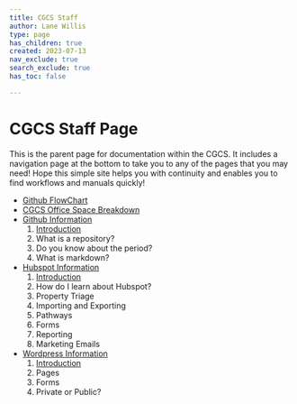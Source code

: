 ```yaml
---
title: CGCS Staff
author: Lane Willis
type: page
has_children: true
created: 2023-07-13
nav_exclude: true
search_exclude: true
has_toc: false

---
```


# CGCS Staff Page

This is the parent page for documentation within the CGCS. It includes a navigation page at the bottom to take you to any of the pages that you may need! Hope this simple site helps you with continuity and enables you to find workflows and manuals quickly!

* [Github FlowChart](/missions-center/cgcs-staff-information/github-flowchart.html)
* [CGCS Office Space Breakdown](/missions-center/cgcs-staff-information/CGCS-space-breakdown.html)
* [Github Information](/missions-center/cgcs-staff-information/Github/GitHub.html)
  1. [Introduction](/missions-center/cgcs-staff-information/Github/github-introduction.html)
  2. What is a repository?
  3. Do you know about the period?
  4. What is markdown?
* [Hubspot Information](/missions-center/cgcs-staff-information/Hubspot/Hubspot.html)
  1. [Introduction](/missions-center/cgcs-staff-information/Hubspot/hubspot-introduction.html)
  2. How do I learn about Hubspot?
  3. Property Triage
  4. Importing and Exporting
  5. Pathways
  6. Forms
  7. Reporting
  8. Marketing Emails
* [Wordpress Information](/missions-center/cgcs-staff-information/Wordpress/Wordpress.html)
  1. [Introduction](/missions-center/cgcs-staff-information/Wordpress/wordpress-introduction.html)
  2. Pages
  3. Forms
  4. Private or Public?